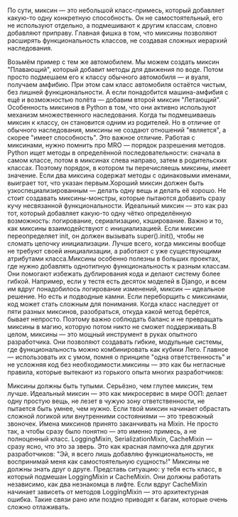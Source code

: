 По сути, миксин — это небольшой класс-примесь, который добавляет какую-то одну конкретную способность. Он не самостоятельный, его не используют отдельно, а подмешивают к другим классам, словно добавляют приправу. Главная фишка в том, что миксины позволяют расширять функциональность классов, не создавая сложных иерархий наследования.

Возьмём пример с тем же автомобилем. Мы можем создать миксин "Плавающий", который добавит методы для движения по воде. Потом просто подмешаем его к классу обычного автомобиля — и вуаля, получаем амфибию. При этом сам класс автомобиля остаётся чистым, без лишней функциональности. А если понадобится машина-амфибия с ещё и возможностью полёта — добавим второй миксин "Летающий".
Особенность миксинов в Python в том, что они активно используют механизм множественного наследования. Когда ты подмешиваешь миксин к классу, он становится одним из родителей. Но в отличие от обычного наследования, миксины не создают отношений "является", а скорее "имеет способность". Это важное отличие.
Работая с миксинами, нужно помнить про MRO — порядок разрешения методов. Python ищет методы в определённой последовательности: сначала в самом классе, потом в миксинах слева направо, затем в родительских классах. Поэтому порядок, в котором ты перечисляешь миксины, имеет значение. Если два миксина содержат методы с одинаковыми именами, выиграет тот, что указан первым.Хороший миксин должен быть узкоспециализированным — делать одну вещь и делать её хорошо. Не стоит создавать миксины-монстры, которые пытаются добавить сразу кучу несвязанной функциональности. Идеальный миксин — это как раз тот, который добавляет какую-то одну чётко определённую возможность: логирование, сериализацию, кэширование.
Важно и то, как миксины взаимодействуют с инициализацией. Если миксин переопределяет init, он должен вызывать super().init(), чтобы не сломать цепочку инициализации. Лучше всего, когда миксины вообще не требуют своей инициализации, а работают с уже существующими атрибутами класса.Миксины особенно полезны в больших проектах, где нужно добавлять однотипную функциональность к разным классам. Они помогают избежать дублирования кода и делают систему более гибкой. Например, если у тестя есть десяток моделей в Django, и всем им вдруг понадобилось логирование изменений, миксин — идеальное решение.
Но есть и подводные камни. Если переборщить с миксинами, код может стать сложным для понимания. Когда класс наследует от пяти разных миксинов, разобраться, откуда какой метод берётся, бывает непросто. Поэтому важно соблюдать баланс и не превращать миксины в магию, которую потом никто не сможет поддерживать.В целом, миксины — это мощный инструмент в руках опытного разработчика. Они позволяют создавать гибкие, модульные системы, где функциональность можно комбинировать как кубики Лего. Главное — использовать их с умом, помня о принципе "одна ответственность" и не усложняя код без необходимости.миксины — это как бы негласные правила, которые вытекают из горького опыта многих разработчиков:

Миксины должны быть тупыми. Серьёзно, чем глупее миксин, тем лучше. Идеальный миксин — это как микросервис в мире ООП: делает одну простую вещь, не лезет в чужую зону ответственности, не пытается быть умнее, чем нужно. Если твой миксин начинает обрастать сложной логикой или внутренними состояниями — это тревожный звоночек.
Имена миксинов принято заканчивать на Mixin. Не просто так, а чтобы сразу было понятно — это именно примесь, а не полноценный класс. LoggingMixin, SerializationMixin, CacheMixin — сразу ясно, что это за зверь. Это как красная лампочка для других разработчиков: "Эй, я всего лишь добавляю функциональность, не воспринимай меня как самостоятельную сущность!" Миксины не должны знать друг о друге. Представь ситуацию: у тебя есть класс, в который подмешан LoggingMixin и CacheMixin. Они должны работать независимо, как два незнакомца в лифте. Если вдруг CacheMixin начинает зависеть от методов LoggingMixin — это архитектурная ошибка. Такие связи рано или поздно приводят к багам, которые очень сложно отлаживать.
